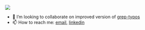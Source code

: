 ![](https://github-readme-stats.vercel.app/api?username=ss18&show_icons=true&count_private=true&hide_title=true&include_all_commits=true)

- 💞️ I’m looking to collaborate on improved version of [grep-typos](https://github.com/ss18/grep-typos)
- 📫 How to reach me: [email](mailto:semen.zhydenko@gmail.com), [linkedin](https://www.linkedin.com/in/zhydenko/)

<!---
ss18/ss18 is a ✨ special ✨ repository because its `README.md` (this file) appears on your GitHub profile.
You can click the Preview link to take a look at your changes.
--->
